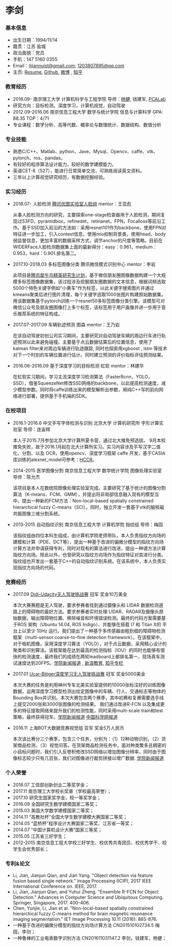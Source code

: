 # 李剑
### 基本信息                
* 出生日期：1994/11/14                  
* 籍贯：江苏 盐城                
* 政治面貌：党员     
* 手机：147 5160 0355
* Email：lijiannuist@gmail.com;   1203807895@qq.com
* 主页:  [Resume](https://docs.google.com/document/d/1ddRU1buDke8axs8mxEqLi9sdZ4g2QyzMW3uAhkqwaV4/edit?usp=sharing),    [Github](https://github.com/lijiannuist),   [微博](https://weibo.com/3012693523/profile?rightmod=1&wvr=6&mod=personinfo&is_all=1) , [知乎](https://www.zhihu.com/people/lijiannuist/activities)

### 教育经历

*   2016.09-        南京理工大学      计算机科学与工程学院 导师：[杨健](https://baike.baidu.com/item/%E6%9D%A8%E5%81%A5/9376288?fr=aladdin), 钱建军, [PCALab](http://www.patternrecognition.cn/)
*   研究方向：目标检测，深度学习，计算机视觉，自动驾驶
*   2012.09-2016.06 南京信息工程大学  数学与统计学院  信息与计算科学 GPA: 88.35 TOP：4/71    
*   专业课程：数学分析、高等代数、概率论与数理统计、数据结构、数值分析

### 专业技能
* 	熟悉C/C++、Matlab、python、Jave、Mysql、Opencv、caffe、vtk、pytorch、ros、pandas。
* 	有较好的程序算法设计能力，较好的数学建模能力。
* 	英语CET-6（527），能进行日常简单交流，可熟练阅读英文资料。
*   三年以上计算视觉研究经历，有数据挖掘经验。

###  实习经历
* 2018.07-      人脸检测    [腾讯优图实验室人脸组](https://open.youtu.qq.com/#/open)    mentor：王亚彪  

    从事人脸检测方向的研究，主要探索one-stage检查器用于人脸检测，期间复现过S3FD，pyramidbox，refinedet，retinanet，FPN，Focalloss等前沿工作。基于SSD加入前沿的方法如：采用resnet101作为backbone，使用FPN对特征进一步加工，引入context信息，使用mio抑制背景类，使用head，body弱监督信息，更加丰富的数据采样方式，调节anchor的尺度等策略。目前在WIDERFace人脸检测数据集上面的最新得分：easy：0.961，medium：0.953，hard：0.901.排名第二。

* 2017.10-2018.03  多标签图像分类  腾讯微信模式识别中心  mentor：李岩  

    此项目是[腾讯犀牛鸟精英研究生计划](http://cs.njust.edu.cn/43/55/c1817a148309/page.htm)，基于微信朋友圈图像数据构建一个大规模多标签图像数据集，该过程涉及挖掘朋友圈数据的文本信息，根据词频选取5000个特色关键字例如“小黄车”作为标签，以此关键字搜索图片并通过kmeans聚类后进行图片清理，每个关键字选取1000张图片构建原始数据集。用该数据集基于pytorch训练一个resnet50多标签图像分类引擎。该模型可对微信公众号及朋友圈图像打上多个标签，该标签用于用户画像并进一步用于音乐推荐系统的特征构成。
 
* 2017.07-2017.09    车辆轨迹预测    图森    mentor：王乃岩 

    在该自动驾驶初创公司实习期间，主要研究对自动驾驶车辆的周边行车进行轨迹预测以此来避免碰撞。主要基于点云数据估算后的位置信息，使用了kalman filter来对周边车辆进行轨迹跟踪, 同时也探索用xgboost , lstm 等技术对下一个时刻的车辆位置进行估计。同时建立预测的评价指标评估预测结果。

* 2016.06-2016.09    基于深度学习的目标检测    虹软    mentor：林建华 

    在虹软实习期间，学习主流深度学习检测算法（FasterRcnn，YOLO，SSD），借鉴SqueezeNet修改SSD网络的backbone，以此提高检测速度，减少模型参数。同时将caffe训练出来的模型解析出参数，用纯C++写的前向网络进行部署，提供基于手机端的SDK。
     
###  在校项目

* 2016.1-2016.6    中文手写字体检测与识别    北京大学    计算机研究所    字形计算实验室    导师：连宙辉

    本人于2015.7月参加北京大学计算所夏令营，通过北大推免预选拔。 9月本校推免失败，故于2016.1月起在北大计算所实习。实习内容涉及手写汉字二值化、分割、以及 OCR，使用opencv、深度学习框架 caffe 开发，基于CASIA库训练的alexnet_model可参考：[HCCR](http://pan.baidu.com/s/1qYCbfqs)。

* 2014-2015    医学图像分割    南京信息工程大学    数学统计学院    图像处理实验室    导师：陈允杰 

    该项目是本人在数统院图像处理实验室完成。主要研究了基于统计的图像分割算法（K-means、FCM、GMM），并提出将非局部信息融入现有的模型当中，提出一种新的FCM方法：Non-local-based spatially constrained hierarchical fuzzy C-means（SCI）。同时，独立开发一套基于vtk的脑核磁共振图像三维分割系统。

* 2013-2015    自动指纹识别    南京信息工程大学    计算机学院    指纹组    导师：梅园

    该指纹组由四位本科生组成，由计算机学院老师带队，本人负责指纹方向场的建模和计算（PDE、DCT等），提出一种基于改进的偏微分模型的指纹方向场计算方法并申请获得专利，同时对现有的算法进行改进，提出一种谱方法计算指纹方向场。除此以外，也曾研究以指纹方向场作为指纹特征对其进行分类。指纹组也开发出一套基于C++的自动指纹识别系统。在该系统中，本人负责实现指纹方向场的代码。

### 竞赛经历
* 2017.09    [Didi-Udacity无人驾驶挑战赛](http://research.xiaojukeji.com/)    冠军    奖金10万美金

    本次大赛赛题是无人驾驶，要求参赛者找到通过摄像头和 LIDAR 数据检测道路上的障碍物的最好方法。要求参赛者实时处理 LIDAR、RADAR及摄像头原始数据，输出障碍物位置、移除噪音和环境错误检测。最终的代码方案需要基于ROS 架构（Ubuntu 14.04, ROS  Indigo）、并能够在搭载 I7 和 Titan  X的 平台上以至少 10Hz 运行。我们提出了一种基于多传感器由粗到细的障碍物检测框架（multi-sensor coarse-to-fine detection  framework）。在该框架中，对于相机图像，采用深度学习算法（YOLO），对于点云数据，采用精心设计的聚类和识别算法。该框架能在达到最高的检测指标（IOU）的同时也能够有很快的检测速度，最终我们的成绩在两轮leadboard上都排名第一，现场真车测试速度达到20FPS。[学院新闻报道](http://cs.njust.edu.cn/49/27/c1817a149799/page.htm) , [新浪教育](http://edu.sina.com.cn/l/2017-09-22/doc-ifymfcih2432055.shtml), [知乎专栏](https://zhuanlan.zhihu.com/p/29907537)

* 2017.01    [Ucar-Bitiger深度学习无人驾驶挑战赛](https://www.bittiger.io/competition?utm_source=Zhihu&utm_medium=Lurenjia&utm_content=post733)    冠军    奖金5000美金 

    本次大赛的任务是利用神州专车北美实验室提供的10000张标注好的训练图像数据，运用深度学习模型检测出给定图像中的车辆、行人、交通标志等物体的Bounding Box并识别。本次大赛包含两个赛季，其中初赛和复赛需要选手线上提交2000张和3000张图像的检测结果。 我们通过改进R-FCN 以及集成更多的特征提取网络来提升我们的检测性能，同时采用multi-scale train和test策略，最终获得冠军。[学院新闻报道](http://cs.njust.edu.cn/1b/66/c1817a138086/page.htm) [中国科学网报道](http://science.china.com.cn/2017-02/09/content_9327659.htm)

* 2016.11    上海BOT大数据竞赛视觉组    亚军    奖金5万人民币    

    本次该比赛分三个赛季，包含三个任务，分别为：（1）12种动物识别，（2）货架商品检测，（3）视觉问答。在货架商品检测任务中，面对种类繁多且稠密的小目标问题时，我们引入反卷积修改SSD网络以增加图像分辨率，同时由于图像标志较少只有几百张，我们对图像进行裁剪拼接以增广数据. [学院新闻报道](http://cs.njust.edu.cn/08/81/c1817a133249/page.htm)

### 个人荣誉
*   2018.07    工信部创新创业二等奖学金；
*   2017.11    南京理工大学校长奖章（学校最高荣誉）；
*   2017.10    研究生国家奖学金，校一等奖学金；
*   2016.09    全国研究生数学建模国家二等奖；
* 	2015.03    美国大学数学建模国家二等奖；
* 	2014.11    “高教社杯”全国大学生数学建模大赛国家二等奖；
* 	2014.05    “蓝桥杯”程序设计大赛国家二等奖、江苏省一等奖；
* 	2014.07    “中国计算机设计大赛”国家三等奖；
* 	2015.05    江苏省三好学生；
* 	2012-2015  南京信息工程大学校三好学生、校优秀共青团员、校优秀学干、校学生会优秀部长；

### 专利&论文
*    Li, Jian, Jianjun Qian, and Jian Yang. "Object detection via feature fusion based single network." Image Processing (ICIP), 2017 IEEE International Conference on. IEEE, 2017.
*    Li, Jian, Jianjun Qian, and Yuhui Zheng. "Ensemble R-FCN for Object Detection." Advances in Computer Science and Ubiquitous Computing. Springer, Singapore, 2017. 400-406.
*    Chen, Yunjie, Li, Jian et al. "Non-local-based spatially constrained hierarchical fuzzy C-means method for brain magnetic resonance imaging segmentation." IET Image Processing 10.11 (2016): 865-876.
*    一种基于改进的偏微分模型的指纹方向场计算方法 CN201510102734.5 梅园，李剑；
*    一种鲁棒的工业电表数字识别方法 CN201611031147.2 李剑，钱建军，杨健；

